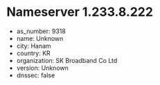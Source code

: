 # Nameserver 1.233.8.222

* as_number: 9318
* name: Unknown
* city: Hanam
* country: KR
* organization: SK Broadband Co Ltd
* version: Unknown
* dnssec: false
